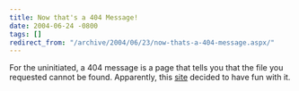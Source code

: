 ```yaml
---
title: Now that's a 404 Message!
date: 2004-06-24 -0800
tags: []
redirect_from: "/archive/2004/06/23/now-thats-a-404-message.aspx/"
---
```


For the uninitiated, a 404 message is a page that tells you that the
file you requested cannot be found. Apparently, this
[site](http://homokaasu.org/errors/404.html) decided to have fun with
it.

